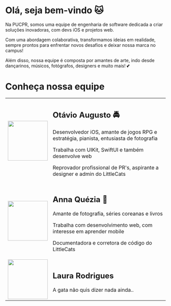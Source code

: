 # Olá, seja bem-vindo 🐱
Na PUCPR, somos uma equipe de engenharia de software dedicada a criar soluções inovadoras, com devs iOS e projetos web.

Com uma abordagem colaborativa, transformamos ideias em realidade, sempre prontos para enfrentar novos desafios e deixar nossa marca no campus!

Além disso, nossa equipe é composta por amantes de arte, indo desde dançarinos, músicos, fotógrafos, designers e muito mais! 💕

# Conheça nossa equipe

<table>
  <tr>
    <td align="center">
      <img height="125" width="125" src="https://github.com/user-attachments/assets/a79819fc-86ce-42ec-8bfe-a16ea1861dd4"/>
    </td>
    <td align="left">
      <h2>Otávio Augusto 🚔</h1>
      <p>Desenvolvedor iOS, amante de jogos RPG e estratégia, pianista, entusiasta de fotografia</p>
      <p>Trabalha com UIKit, SwiftUI e também desenvolve web </p>
      <p>Reprovador profissional de PR's, aspirante a designer e admin do LittleCats</p>
    </td>
  </tr>
    <tr>
    <td align="center">
      <img height="125" width="125" src="https://github.com/user-attachments/assets/476b80f2-fabc-4836-8cd3-01e777d93338"/>
    </td>
    <td align="left">
      <h2>Anna Quézia 🔎</h1>
      <p>Amante de fotografia, séries coreanas e livros</p>
      <p>Trabalha com desenvolvimento web, com interesse em aprender mobile</p>
      <p>Documentadora e corretora de código do LittleCats</p>
    </td>
  </tr>
    <tr>
    <td align="center">
      <img height="125" width="125" src="https://github.com/user-attachments/assets/246c623f-e5bb-453d-a0f7-051594d94df2"/>
    </td>
    <td align="left">
      <h2>Laura Rodrigues</h1>
      <p>A gata não quis dizer nada ainda..</p>
    </td>
  </tr>
</table>
